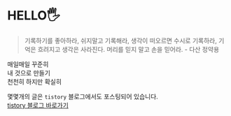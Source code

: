 # HELLO🖐

> 기록하기를 좋아하라, 쉬지말고 기록해라, 생각이 떠오르면 수시로 기록하라, 기억은 흐려지고 생각은 사라진다. 머리를 믿지 말고 손을 믿어라. - 다산 정약용

매일매일 꾸준히  
내 것으로 만들기  
천천히 하지만 확실히

몇몇개의 글은 `tistory` 블로그에서도 포스팅되어 있습니다.  
[tistory 블로그 바로가기](https://noah-dev.tistory.com/)
